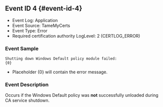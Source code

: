 ## Event ID 4 {#event-id-4}

- Event Log: Application
- Event Source: TameMyCerts
- Event Type: Error
- Required certification authority LogLevel: 2 (CERTLOG_ERROR)

### Event Sample

```
Shutting down Windows Default policy module failed:
{0}
```

- Placeholder {0} will contain the error message.

### Event Description

Occurs if the Windows Default policy was **not** successfully unloaded during CA service shutdown.